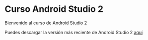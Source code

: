 # Curso Android Studio 2

Bienvenido al curso de Android Studio 2

Puedes descargar la versión más reciente de Android Studio 2 [aquí](http://tools.android.com/download/studio/builds/2-0-beta-2)

